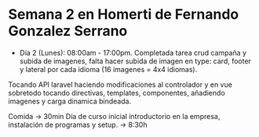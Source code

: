# Semana 2 en Homerti de Fernando Gonzalez Serrano

- Día 2 (Lunes):
08:00am - 17:00pm.
Completada tarea crud campaña y subida de imagenes, falta
hacer subida de imagen en type: card, footer y lateral por cada idioma
(16 imagenes = 4x4 idiomas).

Tocando API laravel haciendo modificaciones al controlador
y en vue sobretodo tocando directivas, templates, componentes,
añadiendo imagenes y carga dinamica bindeada.

Comida -> 30min
Día de curso inicial introductorio en la empresa, instalación de programas y setup. -> 8:30h
